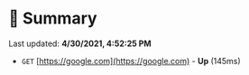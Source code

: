 # 📖 Summary
Last updated: **4/30/2021, 4:52:25 PM**

- `GET` [https://google.com](https://google.com) - **Up** (145ms)
